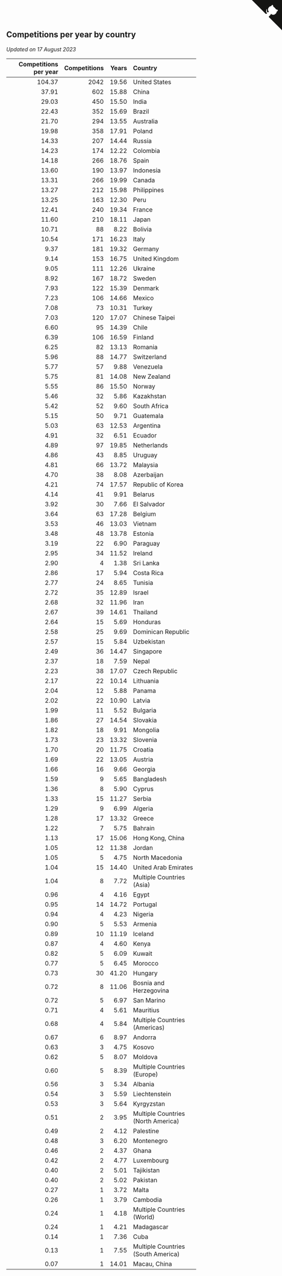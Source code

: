 ## Competitions per year by country

*Updated on 17 August 2023*

| Competitions per year | Competitions | Years | Country |
| ---: | ---: | ---: | :--- |
| 104.37 | 2042 | 19.56 | United States |
| 37.91 | 602 | 15.88 | China |
| 29.03 | 450 | 15.50 | India |
| 22.43 | 352 | 15.69 | Brazil |
| 21.70 | 294 | 13.55 | Australia |
| 19.98 | 358 | 17.91 | Poland |
| 14.33 | 207 | 14.44 | Russia |
| 14.23 | 174 | 12.22 | Colombia |
| 14.18 | 266 | 18.76 | Spain |
| 13.60 | 190 | 13.97 | Indonesia |
| 13.31 | 266 | 19.99 | Canada |
| 13.27 | 212 | 15.98 | Philippines |
| 13.25 | 163 | 12.30 | Peru |
| 12.41 | 240 | 19.34 | France |
| 11.60 | 210 | 18.11 | Japan |
| 10.71 | 88 | 8.22 | Bolivia |
| 10.54 | 171 | 16.23 | Italy |
| 9.37 | 181 | 19.32 | Germany |
| 9.14 | 153 | 16.75 | United Kingdom |
| 9.05 | 111 | 12.26 | Ukraine |
| 8.92 | 167 | 18.72 | Sweden |
| 7.93 | 122 | 15.39 | Denmark |
| 7.23 | 106 | 14.66 | Mexico |
| 7.08 | 73 | 10.31 | Turkey |
| 7.03 | 120 | 17.07 | Chinese Taipei |
| 6.60 | 95 | 14.39 | Chile |
| 6.39 | 106 | 16.59 | Finland |
| 6.25 | 82 | 13.13 | Romania |
| 5.96 | 88 | 14.77 | Switzerland |
| 5.77 | 57 | 9.88 | Venezuela |
| 5.75 | 81 | 14.08 | New Zealand |
| 5.55 | 86 | 15.50 | Norway |
| 5.46 | 32 | 5.86 | Kazakhstan |
| 5.42 | 52 | 9.60 | South Africa |
| 5.15 | 50 | 9.71 | Guatemala |
| 5.03 | 63 | 12.53 | Argentina |
| 4.91 | 32 | 6.51 | Ecuador |
| 4.89 | 97 | 19.85 | Netherlands |
| 4.86 | 43 | 8.85 | Uruguay |
| 4.81 | 66 | 13.72 | Malaysia |
| 4.70 | 38 | 8.08 | Azerbaijan |
| 4.21 | 74 | 17.57 | Republic of Korea |
| 4.14 | 41 | 9.91 | Belarus |
| 3.92 | 30 | 7.66 | El Salvador |
| 3.64 | 63 | 17.28 | Belgium |
| 3.53 | 46 | 13.03 | Vietnam |
| 3.48 | 48 | 13.78 | Estonia |
| 3.19 | 22 | 6.90 | Paraguay |
| 2.95 | 34 | 11.52 | Ireland |
| 2.90 | 4 | 1.38 | Sri Lanka |
| 2.86 | 17 | 5.94 | Costa Rica |
| 2.77 | 24 | 8.65 | Tunisia |
| 2.72 | 35 | 12.89 | Israel |
| 2.68 | 32 | 11.96 | Iran |
| 2.67 | 39 | 14.61 | Thailand |
| 2.64 | 15 | 5.69 | Honduras |
| 2.58 | 25 | 9.69 | Dominican Republic |
| 2.57 | 15 | 5.84 | Uzbekistan |
| 2.49 | 36 | 14.47 | Singapore |
| 2.37 | 18 | 7.59 | Nepal |
| 2.23 | 38 | 17.07 | Czech Republic |
| 2.17 | 22 | 10.14 | Lithuania |
| 2.04 | 12 | 5.88 | Panama |
| 2.02 | 22 | 10.90 | Latvia |
| 1.99 | 11 | 5.52 | Bulgaria |
| 1.86 | 27 | 14.54 | Slovakia |
| 1.82 | 18 | 9.91 | Mongolia |
| 1.73 | 23 | 13.32 | Slovenia |
| 1.70 | 20 | 11.75 | Croatia |
| 1.69 | 22 | 13.05 | Austria |
| 1.66 | 16 | 9.66 | Georgia |
| 1.59 | 9 | 5.65 | Bangladesh |
| 1.36 | 8 | 5.90 | Cyprus |
| 1.33 | 15 | 11.27 | Serbia |
| 1.29 | 9 | 6.99 | Algeria |
| 1.28 | 17 | 13.32 | Greece |
| 1.22 | 7 | 5.75 | Bahrain |
| 1.13 | 17 | 15.06 | Hong Kong, China |
| 1.05 | 12 | 11.38 | Jordan |
| 1.05 | 5 | 4.75 | North Macedonia |
| 1.04 | 15 | 14.40 | United Arab Emirates |
| 1.04 | 8 | 7.72 | Multiple Countries (Asia) |
| 0.96 | 4 | 4.16 | Egypt |
| 0.95 | 14 | 14.72 | Portugal |
| 0.94 | 4 | 4.23 | Nigeria |
| 0.90 | 5 | 5.53 | Armenia |
| 0.89 | 10 | 11.19 | Iceland |
| 0.87 | 4 | 4.60 | Kenya |
| 0.82 | 5 | 6.09 | Kuwait |
| 0.77 | 5 | 6.45 | Morocco |
| 0.73 | 30 | 41.20 | Hungary |
| 0.72 | 8 | 11.06 | Bosnia and Herzegovina |
| 0.72 | 5 | 6.97 | San Marino |
| 0.71 | 4 | 5.61 | Mauritius |
| 0.68 | 4 | 5.84 | Multiple Countries (Americas) |
| 0.67 | 6 | 8.97 | Andorra |
| 0.63 | 3 | 4.75 | Kosovo |
| 0.62 | 5 | 8.07 | Moldova |
| 0.60 | 5 | 8.39 | Multiple Countries (Europe) |
| 0.56 | 3 | 5.34 | Albania |
| 0.54 | 3 | 5.59 | Liechtenstein |
| 0.53 | 3 | 5.64 | Kyrgyzstan |
| 0.51 | 2 | 3.95 | Multiple Countries (North America) |
| 0.49 | 2 | 4.12 | Palestine |
| 0.48 | 3 | 6.20 | Montenegro |
| 0.46 | 2 | 4.37 | Ghana |
| 0.42 | 2 | 4.77 | Luxembourg |
| 0.40 | 2 | 5.01 | Tajikistan |
| 0.40 | 2 | 5.02 | Pakistan |
| 0.27 | 1 | 3.72 | Malta |
| 0.26 | 1 | 3.79 | Cambodia |
| 0.24 | 1 | 4.18 | Multiple Countries (World) |
| 0.24 | 1 | 4.21 | Madagascar |
| 0.14 | 1 | 7.36 | Cuba |
| 0.13 | 1 | 7.55 | Multiple Countries (South America) |
| 0.07 | 1 | 14.01 | Macau, China |


<a href="https://github.com/jonatanklosko/wca_statistics" class="github-corner" aria-label="View source on Github"><svg width="80" height="80" viewBox="0 0 250 250" style="fill:#151513; color:#fff; position: absolute; top: 0; border: 0; right: 0;" aria-hidden="true"><path d="M0,0 L115,115 L130,115 L142,142 L250,250 L250,0 Z"></path><path d="M128.3,109.0 C113.8,99.7 119.0,89.6 119.0,89.6 C122.0,82.7 120.5,78.6 120.5,78.6 C119.2,72.0 123.4,76.3 123.4,76.3 C127.3,80.9 125.5,87.3 125.5,87.3 C122.9,97.6 130.6,101.9 134.4,103.2" fill="currentColor" style="transform-origin: 130px 106px;" class="octo-arm"></path><path d="M115.0,115.0 C114.9,115.1 118.7,116.5 119.8,115.4 L133.7,101.6 C136.9,99.2 139.9,98.4 142.2,98.6 C133.8,88.0 127.5,74.4 143.8,58.0 C148.5,53.4 154.0,51.2 159.7,51.0 C160.3,49.4 163.2,43.6 171.4,40.1 C171.4,40.1 176.1,42.5 178.8,56.2 C183.1,58.6 187.2,61.8 190.9,65.4 C194.5,69.0 197.7,73.2 200.1,77.6 C213.8,80.2 216.3,84.9 216.3,84.9 C212.7,93.1 206.9,96.0 205.4,96.6 C205.1,102.4 203.0,107.8 198.3,112.5 C181.9,128.9 168.3,122.5 157.7,114.1 C157.9,116.9 156.7,120.9 152.7,124.9 L141.0,136.5 C139.8,137.7 141.6,141.9 141.8,141.8 Z" fill="currentColor" class="octo-body"></path></svg></a><style>.github-corner:hover .octo-arm{animation:octocat-wave 560ms ease-in-out}@keyframes octocat-wave{0%,100%{transform:rotate(0)}20%,60%{transform:rotate(-25deg)}40%,80%{transform:rotate(10deg)}}@media (max-width:500px){.github-corner:hover .octo-arm{animation:none}.github-corner .octo-arm{animation:octocat-wave 560ms ease-in-out}}</style>
